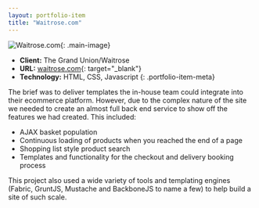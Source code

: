 ```yaml
---
layout: portfolio-item
title: "Waitrose.com"
---
```


![Waitrose.com](/assets/images/portfolio/waitrose/waitrose-large.png){: .main-image}

- **Client:** The Grand Union/Waitrose
- **URL:** [waitrose.com](http://waitrose.com){: target="_blank"}
- **Technology:** HTML, CSS, Javascript
{: .portfolio-item-meta}

The brief was to deliver templates the in-house team could integrate into their ecommerce platform. However, due to the complex nature of the site we needed to create an almost full back end service to show off the features we had created. This included:

- AJAX basket population
- Continuous loading of products when you reached the end of a page
- Shopping list style product search
- Templates and functionality for the checkout and delivery booking process

This project also used a wide variety of tools and templating engines (Fabric, GruntJS, Mustache and BackboneJS to name a few) to help build a site of such scale.
